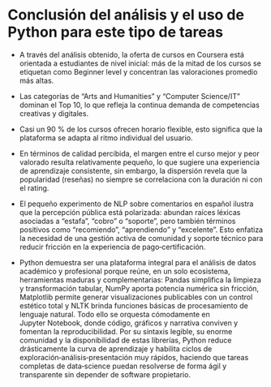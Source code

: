 # Conclusión del análisis y el uso de Python para este tipo de tareas

- A través del análisis obtenido, la oferta de cursos en Coursera está orientada a estudiantes de nivel inicial: más de la mitad de los cursos se etiquetan como Beginner level y concentran las valoraciones promedio más altas. 
- Las categorías de “Arts and Humanities” y “Computer Science/IT” dominan el Top 10, lo que refleja la continua demanda de competencias creativas y digitales. 
- Casi un 90 % de los cursos ofrecen horario flexible, esto significa que la plataforma se adapta al ritmo individual del usuario. 
- En términos de calidad percibida, el margen entre el curso mejor y peor valorado resulta relativamente pequeño, lo que sugiere una experiencia de aprendizaje consistente, sin embargo, la dispersión revela que la popularidad (reseñas) no siempre se correlaciona con la duración ni con el rating.

- El pequeño experimento de NLP sobre comentarios en español ilustra que la percepción pública está polarizada: abundan raíces léxicas asociadas a “estafa”, “cobro” o “soporte”, pero también términos positivos como “recomiendo”, “aprendiendo” y “excelente”. Esto enfatiza la necesidad de una gestión activa de comunidad y soporte técnico para reducir fricción en la experiencia de pago‑certificación.

- Python demuestra ser una plataforma integral para el análisis de datos académico y profesional porque reúne, en un solo ecosistema, herramientas maduras y complementarias: Pandas simplifica la limpieza y transformación tabular, NumPy aporta potencia numérica sin fricción, Matplotlib permite generar visualizaciones publicables con un control estético total y NLTK brinda funciones básicas de procesamiento de lenguaje natural. Todo ello se orquesta cómodamente en Jupyter Notebook, donde código, gráficos y narrativa conviven y fomentan la reproducibilidad. Por su sintaxis legible, su enorme comunidad y la disponibilidad de estas librerías, Python reduce drásticamente la curva de aprendizaje y habilita ciclos de exploración‑análisis‑presentación muy rápidos, haciendo que tareas completas de data‑science puedan resolverse de forma ágil y transparente sin depender de software propietario.